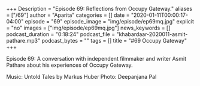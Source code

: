 +++
Description = "Episode 69: Reflections from Occupy Gateway."
aliases = ["/69"]
author = "Aparita"
categories = []
date = "2020-01-11T00:00:17-04:00"
episode = "69"
episode_image = "img/episode/ep69mq.jpg"
explicit = "no"
images = ["img/episode/ep69mq.jpg"]
news_keywords = []
podcast_duration = "0:18:24"
podcast_file = "khabardaar-2020011-asmit-pathare.mp3"
podcast_bytes = ""
tags = []
title = "#69 Occupy Gateway"
+++

Episode 69: A conversation with independent filmmaker and writer Asmit Pathare about his experiences of Occupy Gateway.

Music: Untold Tales by Markus Huber
Photo: Deepanjana Pal
